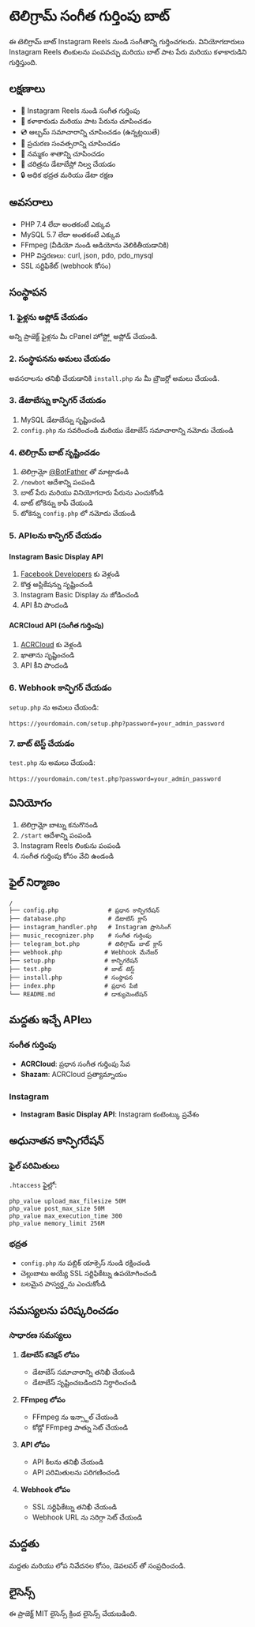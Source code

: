# టెలిగ్రామ్ సంగీత గుర్తింపు బాట్

ఈ టెలిగ్రామ్ బాట్ Instagram Reels నుండి సంగీతాన్ని గుర్తించగలదు. వినియోగదారులు Instagram Reels లింకులను పంపవచ్చు మరియు బాట్ పాట పేరు మరియు కళాకారుడిని గుర్తిస్తుంది.

## లక్షణాలు

- 🎵 Instagram Reels నుండి సంగీత గుర్తింపు
- 🎤 కళాకారుడు మరియు పాట పేరును చూపించడం
- 💿 ఆల్బమ్ సమాచారాన్ని చూపించడం (ఉన్నట్లయితే)
- 📅 ప్రచురణ సంవత్సరాన్ని చూపించడం
- 🎯 నమ్మకం శాతాన్ని చూపించడం
- 💾 చరిత్రను డేటాబేస్లో నిల్వ చేయడం
- 🔒 అధిక భద్రత మరియు డేటా రక్షణ

## అవసరాలు

- PHP 7.4 లేదా అంతకంటే ఎక్కువ
- MySQL 5.7 లేదా అంతకంటే ఎక్కువ
- FFmpeg (వీడియో నుండి ఆడియోను వెలికితీయడానికి)
- PHP విస్తరణలు: curl, json, pdo, pdo_mysql
- SSL సర్టిఫికేట్ (webhook కోసం)

## సంస్థాపన

### 1. ఫైళ్లను అప్లోడ్ చేయడం

అన్ని ప్రాజెక్ట్ ఫైళ్లను మీ cPanel హోస్ట్లో అప్లోడ్ చేయండి.

### 2. సంస్థాపనను అమలు చేయడం

అవసరాలను తనిఖీ చేయడానికి `install.php` ను మీ బ్రౌజర్లో అమలు చేయండి.

### 3. డేటాబేస్ను కాన్ఫిగర్ చేయడం

1. MySQL డేటాబేస్ను సృష్టించండి
2. `config.php` ను సవరించండి మరియు డేటాబేస్ సమాచారాన్ని నమోదు చేయండి

### 4. టెలిగ్రామ్ బాట్ సృష్టించడం

1. టెలిగ్రామ్లో [@BotFather](https://t.me/botfather) తో మాట్లాడండి
2. `/newbot` ఆదేశాన్ని పంపండి
3. బాట్ పేరు మరియు వినియోగదారు పేరును ఎంచుకోండి
4. బాట్ టోకెన్ను కాపీ చేయండి
5. టోకెన్ను `config.php` లో నమోదు చేయండి

### 5. APIలను కాన్ఫిగర్ చేయడం

#### Instagram Basic Display API
1. [Facebook Developers](https://developers.facebook.com/) కు వెళ్లండి
2. కొత్త అప్లికేషన్ను సృష్టించండి
3. Instagram Basic Display ను జోడించండి
4. API కీని పొందండి

#### ACRCloud API (సంగీత గుర్తింపు)
1. [ACRCloud](https://www.acrcloud.com/) కు వెళ్లండి
2. ఖాతాను సృష్టించండి
3. API కీని పొందండి

### 6. Webhook కాన్ఫిగర్ చేయడం

`setup.php` ను అమలు చేయండి:

```
https://yourdomain.com/setup.php?password=your_admin_password
```

### 7. బాట్ టెస్ట్ చేయడం

`test.php` ను అమలు చేయండి:

```
https://yourdomain.com/test.php?password=your_admin_password
```

## వినియోగం

1. టెలిగ్రామ్లో బాట్ను కనుగొనండి
2. `/start` ఆదేశాన్ని పంపండి
3. Instagram Reels లింకును పంపండి
4. సంగీత గుర్తింపు కోసం వేచి ఉండండి

## ఫైల్ నిర్మాణం

```
/
├── config.php              # ప్రధాన కాన్ఫిగరేషన్
├── database.php            # డేటాబేస్ క్లాస్
├── instagram_handler.php   # Instagram ప్రాసెసింగ్
├── music_recognizer.php    # సంగీత గుర్తింపు
├── telegram_bot.php        # టెలిగ్రామ్ బాట్ క్లాస్
├── webhook.php            # Webhook మేనేజర్
├── setup.php              # కాన్ఫిగరేషన్
├── test.php               # బాట్ టెస్ట్
├── install.php            # సంస్థాపన
├── index.php              # ప్రధాన పేజీ
└── README.md              # డాక్యుమెంటేషన్
```

## మద్దతు ఇచ్చే APIలు

### సంగీత గుర్తింపు
- **ACRCloud**: ప్రధాన సంగీత గుర్తింపు సేవ
- **Shazam**: ACRCloud ప్రత్యామ్నాయం

### Instagram
- **Instagram Basic Display API**: Instagram కంటెంట్కు ప్రవేశం

## అధునాతన కాన్ఫిగరేషన్

### ఫైల్ పరిమితులు
`.htaccess` ఫైల్లో:
```apache
php_value upload_max_filesize 50M
php_value post_max_size 50M
php_value max_execution_time 300
php_value memory_limit 256M
```

### భద్రత
- `config.php` ను పబ్లిక్ యాక్సెస్ నుండి రక్షించండి
- చెల్లుబాటు అయ్యే SSL సర్టిఫికేట్ను ఉపయోగించండి
- బలమైన పాస్వర్డ్లను ఎంచుకోండి

## సమస్యలను పరిష్కరించడం

### సాధారణ సమస్యలు

1. **డేటాబేస్ కనెక్షన్ లోపం**
   - డేటాబేస్ సమాచారాన్ని తనిఖీ చేయండి
   - డేటాబేస్ సృష్టించబడిందని నిర్ధారించండి

2. **FFmpeg లోపం**
   - FFmpeg ను ఇన్స్టాల్ చేయండి
   - కోడ్లో FFmpeg పాత్ను సెట్ చేయండి

3. **API లోపం**
   - API కీలను తనిఖీ చేయండి
   - API పరిమితులను పరిగణించండి

4. **Webhook లోపం**
   - SSL సర్టిఫికేట్ను తనిఖీ చేయండి
   - Webhook URL ను సరిగ్గా సెట్ చేయండి

## మద్దతు

మద్దతు మరియు లోప నివేదనల కోసం, డెవలపర్ తో సంప్రదించండి.

## లైసెన్స్

ఈ ప్రాజెక్ట్ MIT లైసెన్స్ క్రింద లైసెన్స్ చేయబడింది.